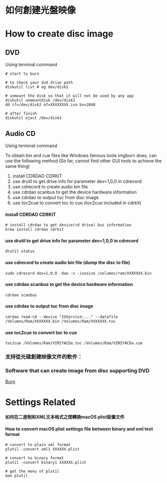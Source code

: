 # 如何創建光盤映像
# How to create disc image
## DVD
Using terminal command
```
# start to burn

# to check your dvd drive path
diskutil list # eg dev/disk2

# unmount the disk so that it will not be used by any app
diskutil unmountdisk /dev/disk2
dd if=/dev/disk2 of=XXXXXXXX.iso bs=2048

# after finish
diskutil eject /dev/disk2
```

## Audio CD
Using terminal command

To obtain bin and cue files like Windows famous tools imgburn does, can use the following method (So far, cannot find other GUI tools to achieve the same thing)
1. install CDRDAO  CDRKIT
2. use drutil to get drive info for parameter dev=1,0,0 in cdrecord
3. use cdrecord to create audio bin file
4. use cdrdao scanbus to get the device hardware information
5. use cdrdao to output toc from disc image
6. use toc2cue to convert toc to cue (toc2cue included in cdrkit)

#### install CDRDAO  CDRKIT
```
# install cdrdao to get device(cd drive) bus information
brew install cdrdao cdrkit
```

#### use drutil to get drive info for parameter dev=1,0,0 in cdrecord
```
drutil status
```
#### use cdrecord to create audio bin file (dump the disc to file)
```
sudo cdrecord dev=1,0,0 -dao -v -isosize /volumes/ram/XXXXXXX.bin
```
#### use cdrdao scanbus to get the device hardware information
```
cdrdao scanbus
```
#### use cdrdao to output toc from disc image
```
cdrdao read-cd --device "IOService:..." --datafile /Volumes/Ram/XXXXXXX.bin /Volumes/Ram/XXXXXXX.toc
```
#### use toc2cue to convert toc to cue 
```
toc2cue /Volumes/Ram/VIRIYACDa.toc /Volumes/Ram/VIRIYACDa.cue
```

### 支持從光碟創建映像文件的軟件：
### Software that can create image from disc supporting DVD
[Burn](https://burn-osx.sourceforge.io/Pages/English/home.html)



# Settings Related
#### 如何在二進制和XML文本格式之間轉換macOS plist設置文件
#### How to convert macOS plist settings file between binary and xml text format
```
# convert to plain xml format
plutil -convert xml1 XXXXXX.plist

# convert to binary format
plutil -convert binary1 XXXXXX.plist

# get the menu of plutil
man plutil
```
